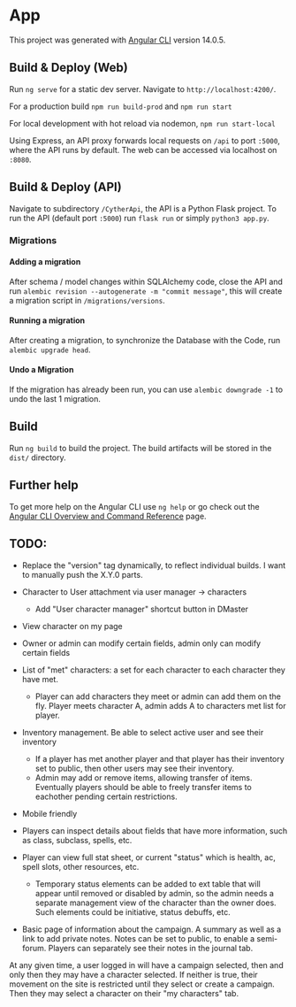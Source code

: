 # App

This project was generated with [Angular CLI](https://github.com/angular/angular-cli) version 14.0.5.

## Build & Deploy (Web)

Run `ng serve` for a static dev server. Navigate to `http://localhost:4200/`.

For a production build `npm run build-prod` and `npm run start`

For local development with hot reload via nodemon, `npm run start-local`

Using Express, an API proxy forwards local requests on `/api` to port `:5000`, where the API runs by default. The web can be accessed via localhost on `:8080`.

## Build & Deploy (API)
Navigate to subdirectory `/CytherApi`, the API is a Python Flask project. To run the API (default port `:5000`) run `flask run` or simply `python3 app.py`.

### Migrations
#### Adding a migration
After schema / model changes within SQLAlchemy code, close the API and run `alembic revision --autogenerate -m "commit message"`, this will create a migration script in `/migrations/versions`.

#### Running a migration
After creating a migration, to synchronize the Database with the Code, run `alembic upgrade head`.

#### Undo a Migration
If the migration has already been run, you can use `alembic downgrade -1` to undo the last 1 migration.

## Build

Run `ng build` to build the project. The build artifacts will be stored in the `dist/` directory.

## Further help

To get more help on the Angular CLI use `ng help` or go check out the [Angular CLI Overview and Command Reference](https://angular.io/cli) page.

## TODO:
- Replace the "version" tag dynamically, to reflect individual builds. I want to manually push the X.Y.0 parts.


- Character to User attachment via user manager -> characters
  - Add "User character manager" shortcut button in DMaster
- View character on my page
- Owner or admin can modify certain fields, admin only can modify certain fields
- List of "met" characters: a set for each character to each character they have met.
  - Player can add characters they meet or admin can add them on the fly. Player meets character A, admin adds A to characters met list for player.
- Inventory management. Be able to select active user and see their inventory
  - If a player has met another player and that player has their inventory set to public, then other users may see their inventory.
  - Admin may add or remove items, allowing transfer of items. Eventually players should be able to freely transfer items to eachother pending certain restrictions.
- Mobile friendly
- Players can inspect details about fields that have more information, such as class, subclass, spells, etc.
- Player can view full stat sheet, or current "status" which is health, ac, spell slots, other resources, etc.
  - Temporary status elements can be added to ext table that will appear until removed or disabled by admin, 
  so the admin needs a separate management view of the character than the owner does. Such elements could be initiative, status debuffs, etc.
- Basic page of information about the campaign. A summary as well as a link to add private notes. Notes can be set to public, to enable a semi-forum. Players can separately see their notes in the journal tab.


At any given time, a user logged in will have a campaign selected, then and only then they may have a character selected. If neither is true, their movement on the site is restricted until they select or create a campaign. Then they may select a character on their "my characters" tab.

